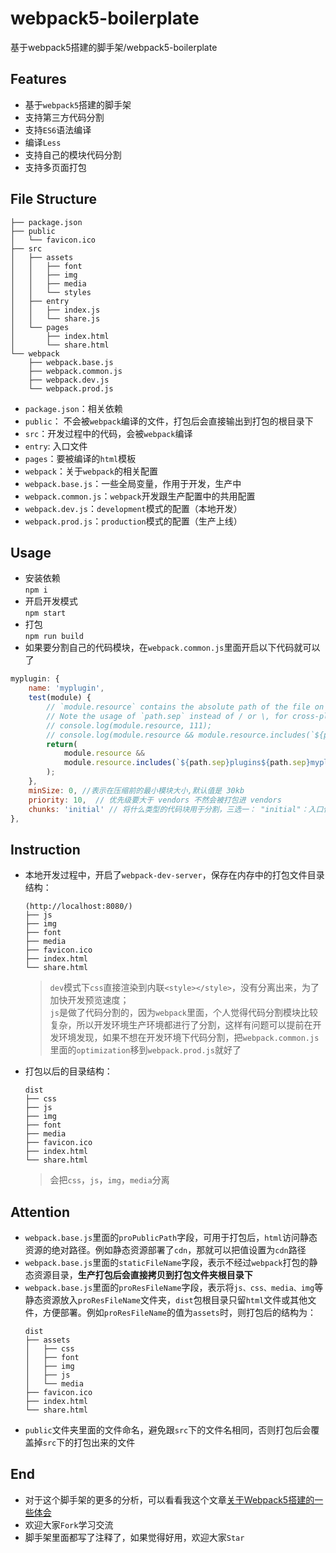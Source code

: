 # webpack5-boilerplate
基于webpack5搭建的脚手架/webpack5-boilerplate

## Features
- 基于`webpack5`搭建的脚手架
- 支持第三方代码分割
- 支持`ES6`语法编译
- 编译`Less`
- 支持自己的模块代码分割
- 支持多页面打包

## File Structure
```
├── package.json
├── public
│   └── favicon.ico
├── src
│   ├── assets
│   │   ├── font
│   │   ├── img
│   │   ├── media
│   │   └── styles
│   ├── entry
│   │   ├── index.js
│   │   └── share.js
│   └── pages
│       ├── index.html
│       └── share.html
└── webpack
    ├── webpack.base.js
    ├── webpack.common.js
    ├── webpack.dev.js
    └── webpack.prod.js
```  
- `package.json`：相关依赖
- `public`： 不会被`webpack`编译的文件，打包后会直接输出到打包的根目录下
- `src`：开发过程中的代码，会被`webpack`编译
- `entry`: 入口文件
- `pages`：要被编译的`html`模板
- `webpack`：关于`webpack`的相关配置
- `webpack.base.js`：一些全局变量，作用于开发，生产中
- `webpack.common.js`：`webpack`开发跟生产配置中的共用配置
- `webpack.dev.js`：`development`模式的配置（本地开发）
- `webpack.prod.js`：`production`模式的配置（生产上线）

## Usage  
- 安装依赖  
`npm i`  
- 开启开发模式  
`npm start`  
- 打包  
`npm run build`  
- 如果要分割自己的代码模块，在`webpack.common.js`里面开启以下代码就可以了  
```javascript
myplugin: {
    name: 'myplugin',
    test(module) {
        // `module.resource` contains the absolute path of the file on disk.
        // Note the usage of `path.sep` instead of / or \, for cross-platform compatibility.
        // console.log(module.resource, 111);
        // console.log(module.resource && module.resource.includes(`${path.sep}Myplugins${path.sep}`));
        return(
            module.resource &&
            module.resource.includes(`${path.sep}plugins${path.sep}myplugin`)
        );
    },
    minSize: 0, //表示在压缩前的最小模块大小,默认值是 30kb
    priority: 10,  // 优先级要大于 vendors 不然会被打包进 vendors
    chunks: 'initial' // 将什么类型的代码块用于分割，三选一： "initial"：入口代码块 | "all"：全部 | "async"：按需加载的代码块
},
```

## Instruction
- 本地开发过程中，开启了`webpack-dev-server`，保存在内存中的打包文件目录结构：
    ```
    (http://localhost:8080/)
    ├── js
    ├── img
    ├── font
    ├── media
    ├── favicon.ico
    ├── index.html
    └── share.html
    ```  
    > `dev`模式下`css`直接渲染到内联`<style></style>`，没有分离出来，为了加快开发预览速度；  
    `js`是做了代码分割的，因为`webpack`里面，个人觉得代码分割模块比较复杂，所以开发环境生产环境都进行了分割，这样有问题可以提前在开发环境发现，如果不想在开发环境下代码分割，把`webpack.common.js`里面的`optimization`移到`webpack.prod.js`就好了
- 打包以后的目录结构：
    ```
    dist
    ├── css
    ├── js
    ├── img
    ├── font
    ├── media
    ├── favicon.ico
    ├── index.html
    └── share.html
    ```  
    > 会把`css`，`js`，`img`，`media`分离  

## Attention  
- `webpack.base.js`里面的`proPublicPath`字段，可用于打包后，`html`访问静态资源的绝对路径。例如静态资源部署了`cdn`，那就可以把值设置为`cdn`路径
- `webpack.base.js`里面的`staticFileName`字段，表示不经过`webpack`打包的静态资源目录，**生产打包后会直接拷贝到打包文件夹根目录下**
- `webpack.base.js`里面的`proResFileName`字段，表示将`js、css、media、img`等静态资源放入`proResFileName`文件夹，`dist`包根目录只留`html`文件或其他文件，方便部署。例如`proResFileName`的值为`assets`时，则打包后的结构为：  
    ```
    dist
    ├── assets
    │   ├── css
    │   ├── font
    │   ├── img
    │   ├── js
    │   └── media
    ├── favicon.ico
    ├── index.html
    └── share.html
    ```
- `public`文件夹里面的文件命名，避免跟`src`下的文件名相同，否则打包后会覆盖掉`src`下的打包出来的文件  

## End
- 对于这个脚手架的更多的分析，可以看看我这个文章[关于Webpack5搭建的一些体会](https://limingcan562.github.io/posts/build-webpack5-feeling)
- 欢迎大家`Fork`学习交流
- 脚手架里面都写了注释了，如果觉得好用，欢迎大家`Star`  
